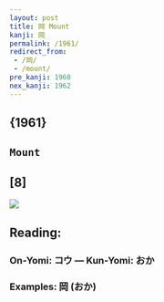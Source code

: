 ```yaml
---
layout: post
title: 岡 Mount
kanji: 岡
permalink: /1961/
redirect_from:
 - /岡/
 - /mount/
pre_kanji: 1960
nex_kanji: 1962
---
```


## {1961}

## `Mount`

## [8]

<div class="stroke"><img src="E5B2A1.png" /></div>

## Reading:

### On-Yomi: コウ &mdash; Kun-Yomi: おか

### Examples: 岡 (おか)
